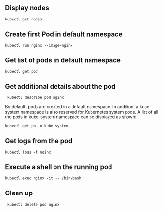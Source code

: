 
## Display nodes
```
kubectl get nodes
```


## Create first Pod in default namespace

```
kubectl run nginx --image=nginx
```

## Get list of pods in default namespace
```
kubectl get pod
```

## Get additional details about the pod
```
 kubectl describe pod nginx
```

By default, pods are created in a default namespace. In addition, a kube-system namespace is also reserved for Kubernetes system pods. A list of all the pods in kube-system namespace can be displayed as shown:
```
kubectl get po -n kube-system
```

## Get logs from the pod
```
kubectl logs -f nginx
```

## Execute a shell on the running pod
```
kubectl exec nginx -it -- /bin/bash

```

## Clean up
```
 kubectl delete pod nginx
```
